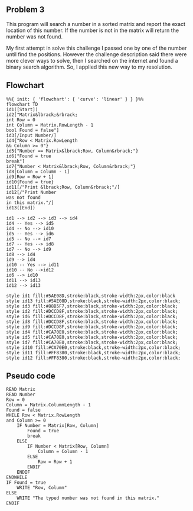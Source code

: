 ## Problem 3
This program will search a number in a sorted matrix and report the exact location of this number. 
If the number is not in the matrix will return the number was not found.

My first attempt in solve this challenge I passed one by one of the number until find the positions.
However the challenge description said there were more clever ways to solve, then I searched on the internet
and found a binary search algorithm. So, I applied this new way to my resolution.

## Flowchart
```mermaid
%%{ init: { 'flowchart': { 'curve': 'linear' } } }%%
flowchart TD
id1([Start])
id2["Matrix&lbrack;&rbrack;
int Row = 0
int Column = Matrix.RowLength - 1
bool Found = false"]
id3[/Input Number/]
id4{"Row < Matrix.RowLength
&& Column >= 0"}
id5{"Number == Matrix&lbrack;Row, Column&rbrack;"}
id6["Found = true
break"]
id7{"Number < Matrix&lbrack;Row, Column&rbrack;"}
id8[Column = Column - 1]
id9[Row = Row + 1]
id10{Found = true}
id11[/"Print &lbrack;Row, Column&rbrack;"/]
id12[/"Print Number 
was not found 
in this matrix."/]
id13([End])

id1 --> id2 --> id3 --> id4
id4 -- Yes --> id5
id4 -- No --> id10
id5 -- Yes --> id6
id5 -- No --> id7
id7 -- Yes --> id8
id7 -- No --> id9
id8 --> id4
id9 --> id4
id10 -- Yes --> id11
id10 -- No -->id12
id6 --> id10
id11 --> id13
id12 --> id13

style id1 fill:#5AE08D,stroke:black,stroke-width:2px,color:black
style id13 fill:#5AE08D,stroke:black,stroke-width:2px,color:black;
style id3 fill:#88B5F7,stroke:black,stroke-width:2px,color:black;
style id2 fill:#DCCD8F,stroke:black,stroke-width:2px,color:black;
style id6 fill:#DCCD8F,stroke:black,stroke-width:2px,color:black;
style id8 fill:#DCCD8F,stroke:black,stroke-width:2px,color:black;
style id9 fill:#DCCD8F,stroke:black,stroke-width:2px,color:black;
style id4 fill:#CA70E0,stroke:black,stroke-width:2px,color:black;
style id5 fill:#CA70E0,stroke:black,stroke-width:2px,color:black;
style id7 fill:#CA70E0,stroke:black,stroke-width:2px,color:black;
style id10 fill:#CA70E0,stroke:black,stroke-width:2px,color:black;
style id11 fill:#FF8380,stroke:black,stroke-width:2px,color:black;
style id12 fill:#FF8380,stroke:black,stroke-width:2px,color:black;
```
## Pseudo code
```basic
READ Matrix
READ Number
Row = 0
Column = Matrix.ColumnLength - 1
Found = false
WHILE Row < Matrix.RowLength
and Column >= 0
	IF Number = Matrix[Row, Column]	
		Found = true
		break
	ELSE
		IF Number < Matrix[Row, Column]
			Column = Column - 1
		ELSE
			Row = Row + 1
		ENDIF
	ENDIF
ENDWHILE
IF Found = true
	WRITE "Row, Column"
ELSE
	WRITE "The typed number was not found in this matrix."
ENDIF
```

